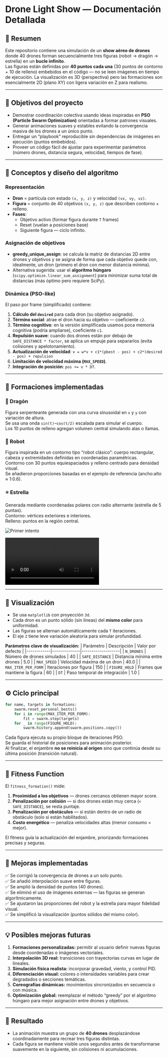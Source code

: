 # Drone Light Show — Documentación Detallada

## 📘 Resumen
Este repositorio contiene una simulación de un **show aéreo de drones** donde 40 drones forman secuencialmente tres figuras (robot → dragón → estrella) en un **bucle infinito**.  
Las figuras están definidas por **40 puntos cada una** (30 puntos de contorno + 10 de relleno) embebidos en el código — no se leen imágenes en tiempo de ejecución. La visualización es 3D (perspectiva) pero las formaciones son esencialmente 2D (plano XY) con ligera variación en Z para realismo.

---

## 🎯 Objetivos del proyecto
- Demostrar coordinación colectiva usando ideas inspiradas en **PSO (Particle Swarm Optimization)** orientadas a formar patrones visuales.  
- Generar animaciones suaves y estables evitando la convergencia masiva de los drones a un único punto.  
- Entregar un “playbook” reproducible sin dependencias de imágenes en ejecución (puntos embebidos).  
- Proveer un código fácil de ajustar para experimentar parámetros (número drones, distancia segura, velocidad, tiempos de fase).

---

## 🧠 Conceptos y diseño del algoritmo

### Representación
- **Dron** = partícula con estado `(x, y, z)` y velocidad `(vx, vy, vz)`.  
- **Figura** = conjunto de 40 objetivos `(x, y, z)` que describen contorno + relleno.  
- **Fases**:  
  - Objetivo activo (formar figura durante `T` frames)  
  - Reset (vuelan a posiciones base)  
  - Siguiente figura — ciclo infinito.

### Asignación de objetivos
- **greedy_unique_assign**: se calcula la matriz de distancias 2D entre drones y objetivos y se asigna de forma que cada objetivo quede con, idealmente, un dron (primero el dron con menor distancia mínima).  
- Alternativa sugerida: usar el **algoritmo húngaro** (`scipy.optimize.linear_sum_assignment`) para minimizar suma total de distancias (más óptimo pero requiere SciPy).

### Dinámica (PSO-like)
El paso por frame (simplificado) contiene:
1. **Cálculo del `desired`** para cada dron (su objetivo asignado).
2. **Término social**: atrae el dron hacia su objetivo — coeficiente `c2`.
3. **Término cognitivo**: en la versión simplificada usamos poca memoria cognitiva (podría ampliarse), coeficiente `c1`.
4. **Repulsión suave**: cuando dos drones están por debajo de `SAFE_DISTANCE * factor`, se aplica un empuje para separarlos (evita colisiones y apelotonamiento).
5. **Actualización de velocidad**: `v = w*v + c1*(pbest - pos) + c2*(desired - pos) + repulsion`
6. **Limitación de velocidad máxima (`MAX_SPEED`)**.
7. **Integración de posición**: `pos += v * DT`.

---

## 🧩 Formaciones implementadas

### 🐉 Dragón
Figura serpenteante generada con una curva sinusoidal en `x` y `y` con variación de altura.  
Se usa una onda `sin(t)`–`cos(t/2)` escalada para simular el cuerpo.  
Los 10 puntos de relleno agregan volumen central simulando alas o llamas.

### 🤖 Robot
Figura inspirada en un contorno tipo “robot clásico”: cuerpo rectangular, cabeza y extremidades definidas en coordenadas paramétricas.  
Contorno con 30 puntos equiespaciados y relleno centrado para densidad visual.  
Se añadieron proporciones basadas en el ejemplo de referencia (ancho:alto ≈ 1:0.6).

### ⭐ Estrella
Generada mediante coordenadas polares con radio alternante (estrella de 5 puntas).  
Contorno: vértices exteriores e interiores.  
Relleno: puntos en la región central.

![Primer intento](https://github.com/RogueOne-22/Laboratorio_4/blob/c9423d81fc051df091b791b50ca72f1fa5f7ae2a/Punto%201%20Emjambre/drone_show.gif)

<video controls src="https://github.com/RogueOne-22/Laboratorio_4/blob/c9423d81fc051df091b791b50ca72f1fa5f7ae2a/Punto%201%20Emjambre/final.mp4" title="Resultado"></video>

---

## 🎨 Visualización

- Se usa `matplotlib` con proyección `3d`.  
- Cada dron es un punto sólido (sin líneas) del **mismo color** para uniformidad.  
- Las figuras se alternan automáticamente cada `T` iteraciones.  
- El eje `Z` tiene leve variación aleatoria para simular profundidad.  

**Parámetros clave de visualización:**
| Parámetro | Descripción | Valor por defecto |
|------------|--------------|-------------------|
| `N_DRONES` | Número de drones simulados | 40 |
| `SAFE_DISTANCE` | Distancia mínima entre drones | 5.0 |
| `MAX_SPEED` | Velocidad máxima de un dron | 40.0 |
| `MAX_ITER_PER_FORM` | Iteraciones por figura | 150 |
| `FIGURE_HOLD` | Frames que mantiene la figura | 60 |
| `DT` | Paso temporal de integración | 1.0 |

---

## ⚙️ Ciclo principal

```python
for name, targets in formations:
    swarm.reset_personal_bests()
    for i in range(MAX_ITER_PER_FORM):
        fit = swarm.step(targets)
    for _ in range(FIGURE_HOLD):
        swarm.history.append(swarm.positions.copy())
```

Cada figura ejecuta su propio bloque de iteraciones PSO.  
Se guarda el historial de posiciones para animación posterior.  
Al finalizar, el enjambre **no se reinicia al origen** sino que continúa desde su última posición (transición natural).

---

## 🧮 Fitness Function
El `fitness_formation()` mide:
1. **Proximidad a los objetivos** — drones cercanos obtienen mayor score.  
2. **Penalización por colisión** — si dos drones están muy cerca (`< SAFE_DISTANCE`), se resta puntaje.  
3. **Penalización por obstáculos** — si están dentro de un radio de obstáculo (solo si están habilitados).  
4. **Costo energético** — penaliza velocidades altas (menor consumo = mejor).  

El fitness guía la actualización del enjambre, priorizando formaciones precisas y seguras.


---

## 🚀 Mejoras implementadas
✅ Se corrigió la convergencia de drones a un solo punto.  
✅ Se añadió interpolación suave entre figuras.  
✅ Se amplió la densidad de puntos (40 drones).  
✅ Se eliminó el uso de imágenes externas — las figuras se generan algorítmicamente.  
✅ Se ajustaron las proporciones del robot y la estrella para mayor fidelidad visual.  
✅ Se simplificó la visualización (puntos sólidos del mismo color).  

---

## 💡 Posibles mejoras futuras
1. **Formaciones personalizadas:** permitir al usuario definir nuevas figuras desde coordenadas o imágenes vectoriales.  
2. **Interpolación 3D real:** transiciones con trayectorias curvas en lugar de lineales.  
3. **Simulación física realista:** incorporar gravedad, viento, y control PID.  
4. **Diferenciación visual:** colores o intensidades variables para crear degradados o secciones temáticas.  
5. **Coreografías dinámicas:** movimientos sincronizados en secuencia o con música.  
6. **Optimización global:** reemplazar el método “greedy” por el algoritmo húngaro para mejor asignación entre drones y objetivos.

---

## 🎥 Resultado
 - La animación muestra un grupo de **40 drones** desplazándose coordinadamente para recrear tres figuras distintas.  
 - Cada figura se mantiene visible unos segundos antes de transformarse suavemente en la siguiente, sin colisiones ni acumulaciones.
 


